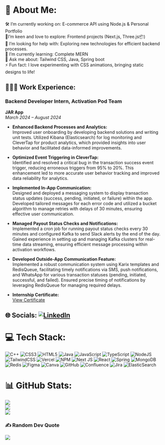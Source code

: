 # 💫 About Me:
🛠️ I’m currently working on: E-commerce API using Node.js & Personal Portfolio <br> 💓I’m keen and love to explore: Frontend projects (Next.js, Three.js📦) <br>🧠 I’m looking for help with: Exploring new technologies for efficient backend processes.<br>🌱 I’m currently learning: Complete MERN<br>💬 Ask me about: Tailwind CSS, Java, Spring boot<br>⚡ Fun fact: I love experimenting with CSS animations, bringing static designs to life!

## 🏢🧑‍💻 Work Experience:

### Backend Developer Intern, Activation Pod Team
**JAR App**  
_March 2024 – August 2024_

- **Enhanced Backend Processes and Analytics:**  
  Improved user onboarding by developing backend solutions and writing unit tests. Utilized Kibana (Elasticsearch) for log monitoring and CleverTap for product analytics, which provided insights into user behavior and facilitated data-informed improvements.

- **Optimized Event Triggering in CleverTap:**  
  Identified and resolved a critical bug in the transaction success event trigger, reducing erroneous triggers from 95% to 20%. This enhancement led to more accurate user behavior tracking and improved data reliability for analytics.

- **Implemented In-App Communication:**  
  Designed and deployed a messaging system to display transaction status updates (success, pending, initiated, or failure) within the app. Developed tailored messages for each error code and utilized a bucket algorithm to manage retries with delays of 30 minutes, ensuring effective user communication.

- **Managed Payout Status Checks and Notifications:**  
  Implemented a cron job for running payout status checks every 30 minutes and configured Kafka to send Slack alerts by the end of the day. Gained experience in setting up and managing Kafka clusters for real-time data streaming, ensuring efficient message processing within activation workflows.

- **Developed Outside-App Communication Feature:**  
  Implemented a robust communication system using Karix templates and RedisQueue, facilitating timely notifications via SMS, push notifications, and WhatsApp for various transaction statuses (pending, initiated, successful, and failed). Ensured precise timing of notifications by leveraging RedisQueue for managing required delays.

- **Internship Certificate:**  
  [View Certificate](https://drive.google.com/file/d/1It1nS5pUse0aup4_uCUxVriJWkbHQ8Qv/view?usp=drive_link)

## 🌐 Socials: [![LinkedIn](https://img.shields.io/badge/LinkedIn-%230077B5.svg?logo=linkedin&logoColor=white)](https://linkedin.com/in/https://www.linkedin.com/in/yashwanthhs0/) 


# 💻 Tech Stack:
![C++](https://img.shields.io/badge/c++-%2300599C.svg?style=for-the-badge&logo=c%2B%2B&logoColor=white) ![CSS3](https://img.shields.io/badge/css3-%231572B6.svg?style=for-the-badge&logo=css3&logoColor=white) ![HTML5](https://img.shields.io/badge/html5-%23E34F26.svg?style=for-the-badge&logo=html5&logoColor=white) ![Java](https://img.shields.io/badge/java-%23ED8B00.svg?style=for-the-badge&logo=openjdk&logoColor=white) ![JavaScript](https://img.shields.io/badge/javascript-%23323330.svg?style=for-the-badge&logo=javascript&logoColor=%23F7DF1E) ![TypeScript](https://img.shields.io/badge/typescript-%23007ACC.svg?style=for-the-badge&logo=typescript&logoColor=white) ![NodeJS](https://img.shields.io/badge/node.js-6DA55F?style=for-the-badge&logo=node.js&logoColor=white) ![TailwindCSS](https://img.shields.io/badge/tailwindcss-%2338B2AC.svg?style=for-the-badge&logo=tailwind-css&logoColor=white) ![Vercel](https://img.shields.io/badge/vercel-%23000000.svg?style=for-the-badge&logo=vercel&logoColor=white) ![NPM](https://img.shields.io/badge/NPM-%23CB3837.svg?style=for-the-badge&logo=npm&logoColor=white) ![Next JS](https://img.shields.io/badge/Next-black?style=for-the-badge&logo=next.js&logoColor=white) ![React](https://img.shields.io/badge/react-%2320232a.svg?style=for-the-badge&logo=react&logoColor=%2361DAFB) ![Spring](https://img.shields.io/badge/spring-%236DB33F.svg?style=for-the-badge&logo=spring&logoColor=white) ![MongoDB](https://img.shields.io/badge/MongoDB-%234ea94b.svg?style=for-the-badge&logo=mongodb&logoColor=white) ![Redis](https://img.shields.io/badge/redis-%23DD0031.svg?style=for-the-badge&logo=redis&logoColor=white) ![Figma](https://img.shields.io/badge/figma-%23F24E1E.svg?style=for-the-badge&logo=figma&logoColor=white) ![Canva](https://img.shields.io/badge/Canva-%2300C4CC.svg?style=for-the-badge&logo=Canva&logoColor=white) ![GitHub](https://img.shields.io/badge/github-%23121011.svg?style=for-the-badge&logo=github&logoColor=white) ![Confluence](https://img.shields.io/badge/confluence-%23172BF4.svg?style=for-the-badge&logo=confluence&logoColor=white) ![Jira](https://img.shields.io/badge/jira-%230A0FFF.svg?style=for-the-badge&logo=jira&logoColor=white) ![ElasticSearch](https://img.shields.io/badge/-ElasticSearch-005571?style=for-the-badge&logo=elasticsearch)
# 📊 GitHub Stats:
![](https://github-readme-stats.vercel.app/api?username=yashwanthhs-oct11&theme=codeSTACKr&hide_border=false&include_all_commits=false&count_private=false)<br/>
![](https://github-readme-streak-stats.herokuapp.com/?user=yashwanthhs-oct11&theme=codeSTACKr&hide_border=false)<br/>
![](https://github-readme-stats.vercel.app/api/top-langs/?username=yashwanthhs-oct11&theme=codeSTACKr&hide_border=false&include_all_commits=false&count_private=false&layout=compact)

### ✍️ Random Dev Quote
![](https://quotes-github-readme.vercel.app/api?type=horizontal&theme=radical)

<!-- Proudly created with GPRM ( https://gprm.itsvg.in ) -->
